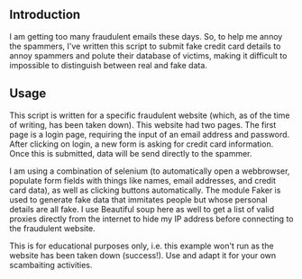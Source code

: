 ## Introduction

I am getting too many fraudulent emails these days. So, to help me annoy the spammers, I've written this script to submit fake credit card details to annoy spammers and polute their database of victims, making it difficult to impossible to distinguish between real and fake data.

## Usage

This script is written for a specific fraudulent website (which, as of the time of writing, has been taken down). This website had two pages. The first page is a login page, requiring the input of an email address and password. After clicking on login, a new form is asking for credit card information. Once this is submitted, data will be send directly to the spammer.

I am using a combination of selenium (to automatically open a webbrowser, populate form fields with things like names, email addresses, and credit card data), as well as clicking buttons automatically. The module Faker is used to generate fake data that immitates people but whose personal details are all fake. I use Beautiful soup here as well to get a list of valid proxies directly from the internet to hide my IP address before connecting to the fraudulent website.

This is for educational purposes only, i.e. this example won't run as the website has been taken down (success!). Use and adapt it for your own scambaiting activities.
